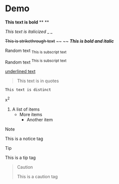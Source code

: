 # Demo

**This text is bold** ** **

_This text is italicized_ _ _

~~This is strikethrough text~~ ~~ ~~
***This is bold and italic***

Random text <sub> This is subscript text </sub>

Random text <sup> This is subscript text </sup>

<ins> underlined text </ins>

> This text is in quotes

```
This text is distinct
```
x<sup>2</sup>

1. A list of items
   - More items
       - Another item

> [!NOTE]
> This is a notice tag

> [!TIP]
> This is a tip tag

> > [!CAUTION]
> This is a caution tag
